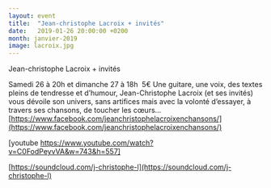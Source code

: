 ```yaml
---
layout: event
title:  "Jean-christophe Lacroix + invités"
date:   2019-01-26 20:00:00 +0200
month: janvier-2019
image: lacroix.jpg
---
```





 Jean-christophe Lacroix + invités

 </b>Samedi 26 à 20h et dimanche 27 à 18h  5€
Une guitare, une voix, des textes pleins de tendresse et d’humour, Jean-Christophe Lacroix (et ses invités) vous dévoile son univers, sans artifices mais avec la volonté d’essayer, à travers ses chansons, de toucher les cœurs… [https://www.facebook.com/jeanchristophelacroixenchansons/](https://www.facebook.com/jeanchristophelacroixenchansons/)

[youtube https://www.youtube.com/watch?v=C0FodPeyvVA&w=743&h=557]

[https://soundcloud.com/j-christophe-l](https://soundcloud.com/j-christophe-l)